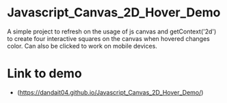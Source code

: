 # Javascript_Canvas_2D_Hover_Demo
A simple project to refresh on the usage of js canvas and getContext('2d') to create four interactive squares on the canvas when hovered changes color. Can also be clicked to work on mobile devices.

# Link to demo
- (https://dandait04.github.io/Javascript_Canvas_2D_Hover_Demo/)
